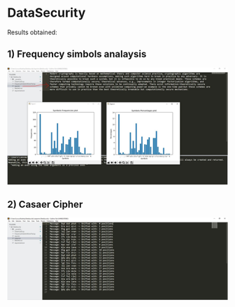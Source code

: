 # DataSecurity

Results obtained:
## 1) Frequency simbols analaysis
![alt text](https://github.com/lascau/DataSecurity/blob/main/assets/DS%20tema2.JPG)
## 2) Casaer Cipher
![alt text](https://github.com/lascau/DataSecurity/blob/main/assets/DS%20tema1.JPG)

